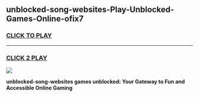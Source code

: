 
## unblocked-song-websites-Play-Unblocked-Games-Online-ofix7
<h3>
<a href="https://premium76.site?title=unblocked-song-websites&ref=25A">CLICK TO PLAY</a></h3>
<hr>

<h3>
<a href="https://premium76.site?title=unblocked-song-websites&ref=25A">CLICK 2 PLAY</a>
  
</h3>

<a href="https://premium76.site?title=unblocked-song-websites&ref=25A"><img src="https://clearcache.store/games.png"></a>


**unblocked-song-websites games unblocked: Your Gateway to Fun and Accessible Online Gaming**

